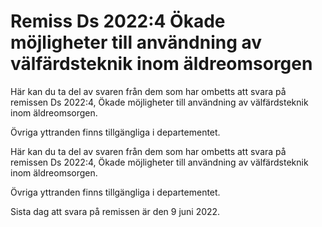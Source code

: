 # Remiss Ds 2022:4 Ökade möjligheter till användning av välfärdsteknik inom äldreomsorgen

Här kan du ta del av svaren från dem som har ombetts att svara på remissen Ds 2022:4, Ökade möjligheter till användning av välfärdsteknik inom äldreomsorgen.

Övriga yttranden finns tillgängliga i departementet.

Här kan du ta del av svaren från dem som har ombetts att svara på remissen Ds 2022:4, Ökade möjligheter till användning av välfärdsteknik inom äldreomsorgen.

Övriga yttranden finns tillgängliga i departementet.

Sista dag att svara på remissen är den 9 juni 2022.
